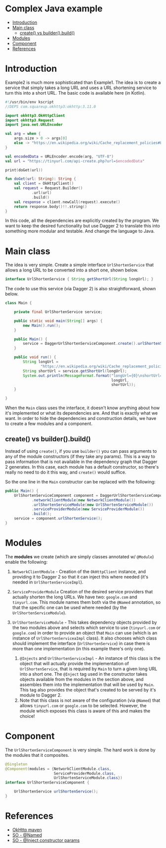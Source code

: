 # Complex Java example

<!-- START doctoc generated TOC please keep comment here to allow auto update -->
<!-- DON'T EDIT THIS SECTION, INSTEAD RE-RUN doctoc TO UPDATE -->


- [Introduction](#introduction)
- [Main class](#main-class)
  - [create() vs builder().build()](#create-vs-builderbuild)
- [Modules](#modules)
- [Component](#component)
- [References](#references)

<!-- END doctoc generated TOC please keep comment here to allow auto update -->

# Introduction

Example2 is much more sophisticated than Example1. The idea is to create a service that simply
takes a long URL and uses a URL shortening service to turn this into a short URL. The basic code
is available here (in Kotlin).

```kotlin
#!/usr/bin/env kscript
//DEPS com.squareup.okhttp3:okhttp:3.11.0

import okhttp3.OkHttpClient
import okhttp3.Request
import java.net.URLEncoder

val arg = when {
    args.size > 0 -> args[0]
    else -> "https://en.wikipedia.org/wiki/Cache_replacement_policies#Last_in_first_out_(LIFO)"
}

val encodedData = URLEncoder.encode(arg, "UTF-8")
val url = "https://tinyurl.com/api-create.php?url=$encodedData"

print(doGet(url))

fun doGet(url: String): String {
    val client = OkHttpClient()
    val request = Request.Builder()
            .url(url)
            .build()
    val response = client.newCall(request).execute()
    return response.body()!!.string()
}
```

In this code, all the dependencies are explicitly created by the program. We want to keep the
desired functionality but use Dagger 2 to translate this into something more modular and testable.
And change the language to Java.

# Main class

The idea is very simple. Create a simple interface `UrlShortenService` that allows a long URL to
be converted into a short one, shown below.

```java
interface UrlShortenService { String getShortUrl(String longUrl); }
```

The code to use this service (via Dagger 2) is also straightforward, shown below.

```java
class Main {

    private final UrlShortenService service;

    public static void main(String[] args) {
        new Main().run();
    }

    public Main() {
        service = DaggerUrlShortenServiceComponent.create().urlShortenService();
    }

    public void run() {
        String longUrl =
                "https://en.wikipedia.org/wiki/Cache_replacement_policies#Last_in_first_out_(LIFO)";
        String shortUrl = service.getShortUrl(longUrl);
        System.out.println(MessageFormat.format("longUrl={0}\nshortUrl={1}",
                                                longUrl,
                                                shortUrl));
    }

}
```

When the `Main` class uses the interface, it doesn't know anything about how it's implemented or
what its dependencies are. And that is exactly what we want. In order to hide the dependencies and
construction details, we have to create a few modules and a component. 

## create() vs builder().build()

Instead of using `create()`, if you use `builder()` you can pass arguments to any of the
module constructors (if they take any params). This is a way to pass information that
is not available in the dependency graph that Dagger 2 generates. In this case, each
module has a default constructor, so there's really no need to do it this way, and
`create()` would suffice.

So the one line in the `Main` constructor can be replaced with the following:
```java
public Main() {
    UrlShortenServiceComponent component = DaggerUrlShortenServiceComponent.builder()
            .networkClientModule(new NetworkClientModule())
            .urlShortenServiceModule(new UrlShortenServiceModule())
            .serviceProviderModule(new ServiceProviderModule())
            .build();
    service = component.urlShortenService();
}
```

# Modules

The **modules** we create (which are simply classes annotated w/ `@Module`) enable the following:

1. `NetworkClientModule` - Creation of the `OkHttpClient` instance, and providing it to Dagger 2
   so that it can inject this where needed (it's needed in `UrlShortenServiceImpl`).

1. `ServiceProviderModule` Creation of the desired service providers that actually shorten the 
   long URLs. We have two: `google.com` and `tinyurl.com`. This module names them both via the 
   `@Named` annotation, so that the specific one can be used where needed (by the 
   `UrlShortenServiceModule`).

1. `UrlShortenServiceModule` - This takes dependency objects provided by the two modules above and
   selects which service to use (`tinyurl.com` or `google.com`) in order to provide an object that 
   `Main` can use (which is an instance of `UrlShortenServiceaImpl` class). It also chooses which 
   class should implement the interface (`UrlShortenService`) in case there is more than one 
   implementation (in this example there's only one).

    1. `@Injects` and `UrlShortenServiceImpl` - An instance of this class is the object that will
    actually provide the implementation of `UrlShortenService`, that is required by `Main` to turn 
    a given long URL into a short one. The `@Inject` tag used in the constructor takes objects 
    available from the modules in the section above, and assembles them into the implementation 
    that will be used by `Main`. This tag also provides the object that's created to be served by
    it's module to Dagger 2. 
    1. Note that this class is not aware of the configuration (via `@Named`) that allows 
    `tinyurl.com` or `google.com` to be selected. However, the module which exposes this class is
    aware of this and makes the choice!

# Component

The `UrlShortenServiceComponent` is very simple. The hard work is done by the modules that it
composites.

```java
@Singleton
@Component(modules = {NetworkClientModule.class,
                      ServiceProviderModule.class,
                      UrlShortenServiceModule.class})
interface UrlShortenServiceComponent {

    UrlShortenService urlShortenService();
}
```

# References
- [OkHttp maven](https://mvnrepository.com/artifact/com.squareup.okhttp3/okhttp/3.9.0)
- [SO - @Named](https://stackoverflow.com/questions/45080227/dagger2-where-inject-named-provides-in-dependent-module)
- [SO - @Inject constructor params](https://stackoverflow.com/questions/32076244/dagger-2-injecting-parameters-of-constructor)